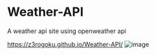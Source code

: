 # Weather-API
A weather api site using openweather api

https://z3rogoku.github.io/Weather-API/
![image](https://github.com/Z3rOGoku/Weather-API/assets/106601578/f45d825b-e765-432b-ab6f-b5b02784519a)
